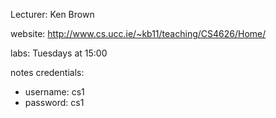 Lecturer: Ken Brown

website: http://www.cs.ucc.ie/~kb11/teaching/CS4626/Home/

labs: Tuesdays at 15:00

notes credentials:

- username: cs1
- password: cs1
